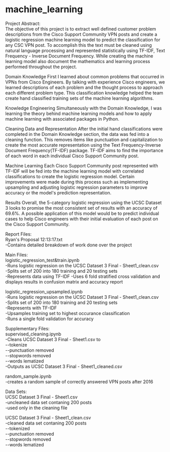 # machine_learning
Project Abstract:  
The objective of this project is to extract well defined customer problem descriptions from the Cisco Support Community VPN posts and create a logistic regression machine learning model to predict the classification for any CSC VPN post. To accomplish this the text must be cleaned using natural language processing and represented statistically using TF-IDF, Text Frequency - Inverse Document Frequency. While creating the machine learning model also document the mathematics and learning process performed throughout the project.

Domain Knowledge
First I learned about common problems that occurred in VPNs from Cisco Engineers. By talking with experience Cisco engineers, we learned descriptions of each problem and the thought process to approach each different problem type. This classification knowledge helped the team create hand classified training sets of the machine learning algorithms.

Knowledge Engineering
Simultaneously with the Domain Knowledge, I was learning the theory behind machine learning models and how to apply machine learning with associated packages in Python.

Cleaning Data and Representation
After the initial hand classifications were completed in the Domain Knowledge section, the data was fed into a cleaning function. This removes items like punctuation and capitalization to create the most accurate representation using the Text Frequency-Inverse Document Frequency(TF-IDF) package. TF-IDF aims to find the importance of each word in each individual Cisco Support Community post. 

Machine Learning
Each Cisco Support Community post represented with TF-IDF will be fed into the machine learning model with correlated classifications to create the logistic regression model. Certain improvements were made during this process such as implementing upsampling and adjusting logistic regression parameters to improve accuracy or the model's prediction representation.

Results
Overall, the 5-category logistic regression using the UCSC Dataset 3 looks to promise the most consistent set of results with an accuracy of 69.6%. A possible application of this model would be to predict individual cases to help Cisco engineers with their initial evaluation of each post on the Cisco Support Community.

Report Files:  
Ryan's Proposal 12:13:17.txt  
    -Contains detailed breakdown of work done over the project
    
Main Files:  
  logistic_regression_test&train.ipynb  
    -Runs logistic regression on the UCSC Dataset 3 Final - Sheet1_clean.csv  
    -Splits set of 200 into 180 training and 20 testing sets  
    -Represents data using TF-IDF 
    -Uses 6 fold stratified cross validation and displays results in confusion matrix and accuracy report   
  
  logistic_regression_upsampled.ipynb  
    -Runs logistic regression on the UCSC Dataset 3 Final - Sheet1_clean.csv  
    -Splits set of 200 into 180 training and 20 testing sets  
    -Represents with TF-IDF  
    -Upsamples training set to highest occurance classification  
    -Runs a single fold validation for accuracy  
    
    
Supplementary Files:  
  supervised_cleaning.ipynb  
    -Cleans UCSC Dataset 3 Final - Sheet1.csv to  
      --tokenize  
      --punctuation removed  
      --stopwords removed  
      --words lematized  
    -Outputs as UCSC Dataset 3 Final - Sheet1_cleaned.csv  
  
  random_sample.ipynb  
    -creates a random sample of correctly answered VPN posts after 2016  
    
    
Data Sets:  
  UCSC Dataset 3 Final - Sheet1.csv  
    -uncleaned data set contaning 200 posts  
    -used only in the cleaning file  
  
  UCSC Dataset 3 Final - Sheet1_clean.csv  
    -cleaned data set contaning 200 posts  
      --tokenized  
      --punctuation removed  
      --stopwords removed  
      --words lematized  
    
    
    
